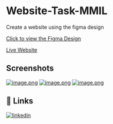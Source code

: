 # Website-Task-MMIL
Create a website using the figma design

[Click to view the Figma Design](https://www.figma.com/file/cvqqauOG5OhZHsLuWGnvap/Figma-Website-Template---Landing-Page-(Free)-(Community)?node-id=0%3A88&t=GHeveDyUWkMOUAgi-1)

[Live Website](https://swapnil-singh-99.github.io/Website_Task_MMIL/)

## Screenshots

[![image.png](https://i.postimg.cc/ZRxWTySR/image.png)](https://postimg.cc/dkDs63DP)
[![image.png](https://i.postimg.cc/1trrLt70/image.png)](https://postimg.cc/2b3WWzD3)
[![image.png](https://i.postimg.cc/254QZyYp/image.png)](https://postimg.cc/2qSLpz3T)
   

## 🔗 Links
[![linkedin](https://img.shields.io/badge/linkedin-0A66C2?style=for-the-badge&logo=linkedin&logoColor=white)](https://www.linkedin.com/in/swapnilsingh99/)
